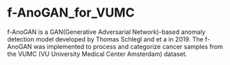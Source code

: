 # f-AnoGAN_for_VUMC
f-AnoGAN is a GAN(Generative Adversarial Network)-based anomaly detection model developed by Thomas Schlegl and et a in 2019. The f-AnoGAN was implemented to process and categorize cancer samples from the VUMC (VU University Medical Center Amsterdam) dataset. 
